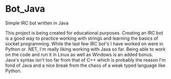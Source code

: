 # Bot_Java
Simple IRC bot written in Java

This project is being created for educational purposes. Creating an IRC bot is a good way to practice working with strings and learning the basics of socket programming. While the last few IRC bot's I have worked on were in Python or .NET, I'm really liking working with Java so far. Being able to work on the code and run it in Linux as well as Windows is an added bonus. Java's syntax isn't too far from that of C++ which is probably the reason I'm fond of Java and a nice break from the chaos of a weak typed language like Python.
